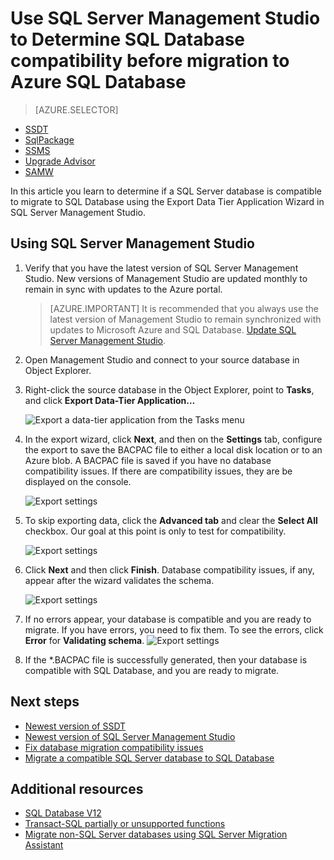 <properties
   pageTitle="Use SQL Server Management Studio to Determine SQL Database compatibility before migration to Azure SQL Database | Microsoft Azure"
   description="Microsoft Azure SQL Database, database migration, SQL Database compatibility, Export Data Tier Application Wizard"
   services="sql-database"
   documentationCenter=""
   authors="CarlRabeler"
   manager="jhubbard"
   editor=""/>

<tags
   ms.service="sql-database"
   ms.devlang="NA"
   ms.topic="article"
   ms.tgt_pltfrm="NA"
   ms.workload="sqldb-migrate"
   ms.date="08/29/2016"
   ms.author="carlrab"/>

# Use SQL Server Management Studio to Determine SQL Database compatibility before migration to Azure SQL Database

> [AZURE.SELECTOR]
- [SSDT](sql-database-cloud-migrate-fix-compatibility-issues-ssdt.md)
- [SqlPackage](sql-database-cloud-migrate-determine-compatibility-sqlpackage.md)
- [SSMS](sql-database-cloud-migrate-determine-compatibility-ssms.md)
- [Upgrade Advisor](http://www.microsoft.com/download/details.aspx?id=48119)
- [SAMW](sql-database-cloud-migrate-fix-compatibility-issues.md)
 
In this article you learn to determine if a SQL Server database is compatible to migrate to SQL Database using the Export Data Tier Application Wizard in SQL Server Management Studio.

## Using SQL Server Management Studio

1. Verify that you have the latest version of SQL Server Management Studio. New versions of Management Studio are updated monthly to remain in sync with updates to the Azure portal.

 	 > [AZURE.IMPORTANT] It is recommended that you always use the latest version of Management Studio to remain synchronized with updates to Microsoft Azure and SQL Database. [Update SQL Server Management Studio](https://msdn.microsoft.com/library/mt238290.aspx).

2. Open Management Studio and connect to your source database in Object Explorer.
3. Right-click the source database in the Object Explorer, point to **Tasks**, and click **Export Data-Tier Application…**

	![Export a data-tier application from the Tasks menu](./media/sql-database-cloud-migrate/TestForCompatibilityUsingSSMS01.png)

4. In the export wizard, click **Next**, and then on the **Settings** tab, configure the export to save the BACPAC file to either a local disk location or to an Azure blob. A BACPAC file is saved if you have no database compatibility issues. If there are compatibility issues, they are be displayed on the console.

	![Export settings](./media/sql-database-cloud-migrate/TestForCompatibilityUsingSSMS02.png)

5. To skip exporting data, click the **Advanced tab** and clear the **Select All** checkbox. Our goal at this point is only to test for compatibility.

	![Export settings](./media/sql-database-cloud-migrate/TestForCompatibilityUsingSSMS03.png)

6. Click **Next** and then click **Finish**. Database compatibility issues, if any, appear after the wizard validates the schema.

	![Export settings](./media/sql-database-cloud-migrate/TestForCompatibilityUsingSSMS04.png)

7. If no errors appear, your database is compatible and you are ready to migrate. If you have errors, you need to fix them. To see the errors, click **Error** for **Validating schema**. 
	![Export settings](./media/sql-database-cloud-migrate/TestForCompatibilityUsingSSMS05.png)

8.	If the *.BACPAC file is successfully generated, then your database is compatible with SQL Database, and you are ready to migrate.

## Next steps

- [Newest version of SSDT](https://msdn.microsoft.com/library/mt204009.aspx)
- [Newest version of SQL Server Management Studio](https://msdn.microsoft.com/library/mt238290.aspx)
- [Fix database migration compatibility issues](sql-database-cloud-migrate.md#fix-database-migration-compatibility-issues)
- [Migrate a compatible SQL Server database to SQL Database](sql-database-cloud-migrate.md#migrate-a-compatible-sql-server-database-to-sql-database)

## Additional resources

- [SQL Database V12](sql-database-v12-whats-new.md)
- [Transact-SQL partially or unsupported functions](sql-database-transact-sql-information.md)
- [Migrate non-SQL Server databases using SQL Server Migration Assistant](http://blogs.msdn.com/b/ssma/)
